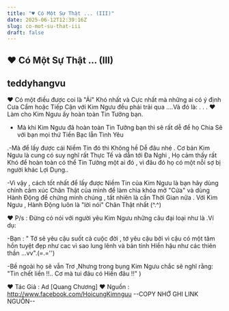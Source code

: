 ```yaml
---
title: "♥ Có Một Sự Thật ... (III)"
date: 2025-06-12T12:39:16Z
slug: co-mot-su-that-iii
draft: false
---
```


## ♥ Có Một Sự Thật ... (III)

## teddyhangvu

♥ Có một điều được coi là "Ải" Khó nhất và Cực nhất mà những ai có ý định Cưa Cẩm hoặc Tiếp Cận với Kim Ngưu đều phải trải qua ....Và đó là:
.
.
.
♥ Làm cho Kim Ngưu ấy hoàn toàn Tin Tưởng bạn.
- Mà khi Kim Ngưu đã hoàn toàn Tin Tưởng bạn thì sẽ rất dễ để họ Chia Sẽ với bạn mọi thứ Tiền Bạc lẫn Tình Yêu

.-Mà để lấy được cái Niềm Tin đó thì Không hề Dễ đâu nhé . Cơ bản Kim Ngưu là cung có suy nghĩ rất Thực Tế và dẫn tới Đa Nghi , Họ cảm thấy rất Khó để hoàn toàn có thể Tin Tưởng một ai đó , vì đâu đó họ có một nỗi sợ bị người khác Lợi Dụng..

-Vì vậy , cách tốt nhất để lấy được Niềm Tin của Kim Ngưu là bạn hãy dùng chính cảm xúc Chân Thật của mình để làm chìa khóa mở "Cửa" và dùng Hành Động để chứng minh chúng  , tất nhiên là cần Thời Gian nữa . Với Kim Ngưu , Hành Động luôn là "lời nói" Chân Thật nhất (^.^)

♥ P/s : Đừng có nói với người yêu Kim Ngưu những câu đại loại như là .Ví dụ: 

-Bạn : " Tớ sẽ yêu cậu suốt cả cuộc đời , tớ yêu cậu bởi vì cậu có một tâm hồn tuyệt đẹp như cac vì sao lung lênh và bản tính Hiền hậu như các thiên thần ...vv".(=.='')

-Bề ngoài họ sẽ vẫn Trơ ,Nhưng trong bụng Kim Ngưu chắc sẽ nghĩ rằng: "Tin chết liền !!.. Cơ mà tui đâu có Hiền đâu !!" )

♥ Tác Giả : Ad [Quang Chương]
♥ Nguồn : http://www.facebook.com/HoicungKimnguu
--COPY NHỚ GHI LINK NGUỒN--